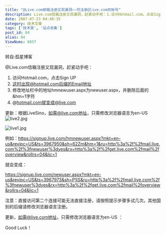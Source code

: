 ```yaml
---
title: "@Live.com邮箱注册又现漏洞——可注册@live.com的帐号"
description: Live.com信箱注册又现漏洞，赶紧动手吧：1.访问Hotmail.com，点击SignUP2.这时出现@hotmail.com后缀的Email地址3.修改地址栏中的地址hmnewuser.aspx为newuser.aspx，并删除后面的&hm=1字符4.@hotmail.com就变成@live.com更新：根据LiveSino...
date: 2007-07-23 04:40:35
category: 技术文章
tags: ['技术类', '站点收集']
post_id: 84
alias: 84
ViewNums: 6057
---
```


转自:孤星博客

@Live.com信箱注册又现漏洞，赶紧动手吧：
1. 访问Hotmail.com，点击Sign UP
2. 这时出现@hotmail.com后缀的Email地址
3. 修改地址栏中的地址hmnewuser.aspx为newuser.aspx，并删除后面的&hm=1字符
4. @hotmail.com就变成@live.com

更新：根据LiveSino，如需@live.com地址，只需修改浏览器语言为en-US
![live2.jpg](http://www.iyoyo.org/wp-content/uploads/2007/07/live2.jpg)

![live1.jpg](http://www.iyoyo.org/wp-content/uploads/2007/07/live1.jpg)

例如：https://signup.live.com/hmnewuser.aspx?mkt=en-us&revipc=US&ts=3967950&sh=62Zm&hm=1&ru=http%3a%2f%2fmail.live.com%2f%3fnewuser%3dyes&rx=http%3a%2f%2fget.live.com%2fmail%2foverview&rollrs=04&lic=1

就会变成：

https://signup.live.com/newuser.aspx?mkt=en-us&revipc=US&ts=3967973&sh=P1iS&ru=http%3a%2f%2fmail.live.com%2f%3fnewuser%3dyes&rx=http%3a%2f%2fget.live.com%2fmail%2foverview&rollrs=04&lic=1

注意：直接访问第二个连接可能无法直接注册，请按照提示步骤多试几次。其他国别的后缀请修改浏览器语言注册。

更新，如需@live.com地址，只需修改浏览器语言为en-US ：

Good Luck！

